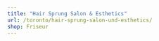 ```yaml
---
title: "Hair Sprung Salon & Esthetics"
url: /toronto/hair-sprung-salon-und-esthetics/
shop: Friseur
---
```

